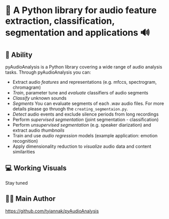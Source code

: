 # 🐍 A Python library for audio feature extraction, classification, segmentation and applications 🔊

## 💪 Ability
pyAudioAnalysis is a Python library covering a wide range of audio analysis tasks. Through pyAudioAnalysis you can:
 * Extract audio *features* and representations (e.g. mfccs, spectrogram, chromagram)
 * *Train*, parameter tune and *evaluate* classifiers of audio segments
 * *Classify* unknown sounds
 * *Segments* You can evaluate segments of each .wav audio files. For more details please go thruogh the `creating_segmentaion.py`.
 * *Detect* audio events and exclude silence periods from long recordings
 * Perform *supervised segmentation* (joint segmentation - classification)
 * Perform *unsupervised segmentation* (e.g. speaker diarization) and extract audio *thumbnails*
 * Train and use *audio regression* models (example application: emotion recognition)
 * Apply dimensionality reduction to *visualize* audio data and content similarities

 ## 💻 Working Visuals
Stay tuned

## 🤵‍♂️ Main Author

https://github.com/tyiannak/pyAudioAnalysis